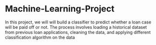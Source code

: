 # Machine-Learning-Project
In this project, we will will build a classifier to predict whether a loan case will be paid off or not. 
The process involves loading a historical dataset from previous loan applications, cleaning the data, and applying different classification algorithm on the data
